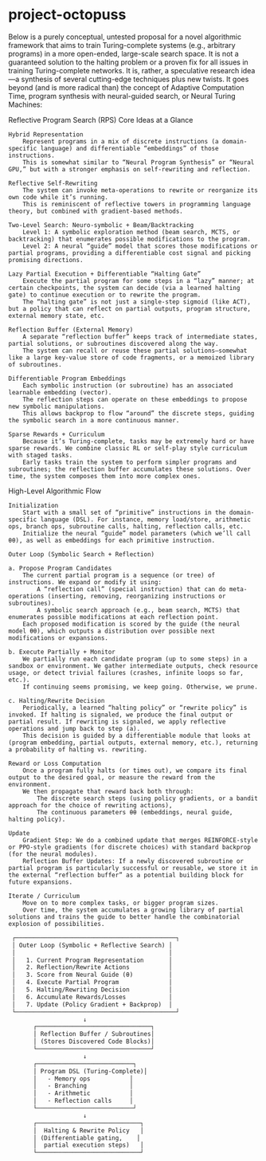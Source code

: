 # project-octopuss

Below is a purely conceptual, untested proposal for a novel algorithmic framework that aims to train Turing-complete systems (e.g., arbitrary programs) in a more open-ended, large-scale search space. It is not a guaranteed solution to the halting problem or a proven fix for all issues in training Turing-complete networks. It is, rather, a speculative research idea—a synthesis of several cutting-edge techniques plus new twists. It goes beyond (and is more radical than) the concept of Adaptive Computation Time, program synthesis with neural-guided search, or Neural Turing Machines:

Reflective Program Search (RPS)
Core Ideas at a Glance

    Hybrid Representation
        Represent programs in a mix of discrete instructions (a domain-specific language) and differentiable “embeddings” of those instructions.
        This is somewhat similar to “Neural Program Synthesis” or “Neural GPU,” but with a stronger emphasis on self-rewriting and reflection.

    Reflective Self-Rewriting
        The system can invoke meta-operations to rewrite or reorganize its own code while it’s running.
        This is reminiscent of reflective towers in programming language theory, but combined with gradient-based methods.

    Two-Level Search: Neuro-symbolic + Beam/Backtracking
        Level 1: A symbolic exploration method (beam search, MCTS, or backtracking) that enumerates possible modifications to the program.
        Level 2: A neural “guide” model that scores those modifications or partial programs, providing a differentiable cost signal and picking promising directions.

    Lazy Partial Execution + Differentiable “Halting Gate”
        Execute the partial program for some steps in a “lazy” manner; at certain checkpoints, the system can decide (via a learned halting gate) to continue execution or to rewrite the program.
        The “halting gate” is not just a single-step sigmoid (like ACT), but a policy that can reflect on partial outputs, program structure, external memory state, etc.

    Reflection Buffer (External Memory)
        A separate “reflection buffer” keeps track of intermediate states, partial solutions, or subroutines discovered along the way.
        The system can recall or reuse these partial solutions—somewhat like a large key-value store of code fragments, or a memoized library of subroutines.

    Differentiable Program Embeddings
        Each symbolic instruction (or subroutine) has an associated learnable embedding (vector).
        The reflection steps can operate on these embeddings to propose new symbolic manipulations.
        This allows backprop to flow “around” the discrete steps, guiding the symbolic search in a more continuous manner.

    Sparse Rewards + Curriculum
        Because it’s Turing-complete, tasks may be extremely hard or have sparse rewards. We combine classic RL or self-play style curriculum with staged tasks.
        Early tasks train the system to perform simpler programs and subroutines; the reflection buffer accumulates these solutions. Over time, the system composes them into more complex ones.


High-Level Algorithmic Flow

    Initialization
        Start with a small set of “primitive” instructions in the domain-specific language (DSL). For instance, memory load/store, arithmetic ops, branch ops, subroutine calls, halting, reflection calls, etc.
        Initialize the neural “guide” model parameters (which we’ll call θθ), as well as embeddings for each primitive instruction.

    Outer Loop (Symbolic Search + Reflection)

    a. Propose Program Candidates
        The current partial program is a sequence (or tree) of instructions. We expand or modify it using:
            A “reflection call” (special instruction) that can do meta-operations (inserting, removing, reorganizing instructions or subroutines).
            A symbolic search approach (e.g., beam search, MCTS) that enumerates possible modifications at each reflection point.
        Each proposed modification is scored by the guide (the neural model θθ), which outputs a distribution over possible next modifications or expansions.

    b. Execute Partially + Monitor
        We partially run each candidate program (up to some steps) in a sandbox or environment. We gather intermediate outputs, check resource usage, or detect trivial failures (crashes, infinite loops so far, etc.).
        If continuing seems promising, we keep going. Otherwise, we prune.

    c. Halting/Rewrite Decision
        Periodically, a learned “halting policy” or “rewrite policy” is invoked. If halting is signaled, we produce the final output or partial result. If rewriting is signaled, we apply reflective operations and jump back to step (a).
        This decision is guided by a differentiable module that looks at (program embedding, partial outputs, external memory, etc.), returning a probability of halting vs. rewriting.

    Reward or Loss Computation
        Once a program fully halts (or times out), we compare its final output to the desired goal, or measure the reward from the environment.
        We then propagate that reward back both through:
            The discrete search steps (using policy gradients, or a bandit approach for the choice of rewriting actions),
            The continuous parameters θθ (embeddings, neural guide, halting policy).

    Update
        Gradient Step: We do a combined update that merges REINFORCE-style or PPO-style gradients (for discrete choices) with standard backprop (for the neural modules).
        Reflection Buffer Updates: If a newly discovered subroutine or partial program is particularly successful or reusable, we store it in the external “reflection buffer” as a potential building block for future expansions.

    Iterate / Curriculum
        Move on to more complex tasks, or bigger program sizes.
        Over time, the system accumulates a growing library of partial solutions and trains the guide to better handle the combinatorial explosion of possibilities.

```markdown
 ┌─────────────────────────────────────────────┐
 │ Outer Loop (Symbolic + Reflective Search) │
 │                                           │
 │   1. Current Program Representation       │
 │   2. Reflection/Rewrite Actions           │
 │   3. Score from Neural Guide (θ)          │
 │   4. Execute Partial Program              │
 │   5. Halting/Rewriting Decision           │
 │   6. Accumulate Rewards/Losses            │
 │   7. Update (Policy Gradient + Backprop)  │
 └─────────────────────────────────────────────┘
                     ↓
       ┌────────────────────────────────┐
       │ Reflection Buffer / Subroutines│
       │ (Stores Discovered Code Blocks)│
       └────────────────────────────────┘
                     ↓
       ┌───────────────────────────┐
       │ Program DSL (Turing-Complete)│
       │   - Memory ops           │
       │   - Branching            │
       │   - Arithmetic           │
       │   - Reflection calls     │
       └───────────────────────────┘
                     ↓
       ┌─────────────────────────────┐
       │  Halting & Rewrite Policy   │
       │ (Differentiable gating,    │
       │  partial execution steps)   │
       └─────────────────────────────┘
```
